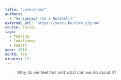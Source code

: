 ```yaml
---
title: "Loneliness"
authors:
  - "Kurzgesagt (In a Nutshell)"
external_url: "https://youtu.be/n3Xv_g3g-mA"
course: social
tags:
  - feeling
  - loneliness
  - health
year: 2019
month: feb
minutes: 12
---
```


> Why do we feel this and what can we do about it?
